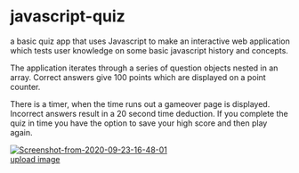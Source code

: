 # javascript-quiz

a basic quiz app that uses Javascript to make an interactive web application which tests user knowledge on some basic javascript history and concepts. 

The application iterates through a series of question objects nested in an array. Correct answers give 100 points which are displayed on a point counter. 

There is a timer, when the time runs out a gameover page is displayed. Incorrect answers result in a 20 second time deduction. If you complete the quiz in time you have the option to save your high score and then play again.

<a href="https://ibb.co/y5XmjZm"><img src="https://i.ibb.co/Y834s14/Screenshot-from-2020-09-23-16-48-01.png" alt="Screenshot-from-2020-09-23-16-48-01" border="0"></a><br /><a target='_blank' href='https://imgbb.com/'>upload image</a><br />
